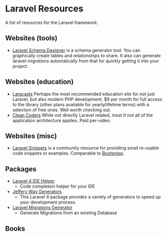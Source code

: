 # Laravel Resources

A list of resources for the Laravel framework.

## Websites (tools)

* [Laravel Schema Designer](http://laravelsd.com/) is a schema generator tool. You can graphically create tables and relationships to share. It also can generate laravel migrations automatically from that for quickly getting it into your project.

## Websites (education)

* [Laracasts](https://www.laracasts.com) Perhaps the most recommended education site for not just Laravel, but also modern PHP development. $9 per month for full access to the library (other plans available for yearly/lifetime terms) with a selection of free ones. Well worth checking out.
* [Clean Coders](http://cleancoders.com/) While not directly Laravel related, most if not all of the application architecture applies. Paid per-video.

## Websites (misc)

* [Laravel Snippets](http://laravelsnippets.com/) is a community resource for providing small re-usable code snippets or examples. Comparable to [Bootsnipp](http://bootsnipp.com/).

## Packages

* [Laravel 4 IDE Helper](https://github.com/barryvdh/laravel-ide-helper)
  - Code completoin helper for your IDE
* [Jeffery Way Generators](https://github.com/JeffreyWay/Laravel-4-Generators)
  - This Laravel 4 package provides a variety of generators to speed up your development process.
* [Laravel Migrations Generator](https://github.com/barryvdh/laravel-migration-generator)
  - Generate Migrations from an existing Database

## Books
